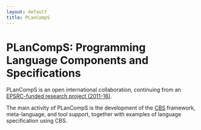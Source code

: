```yaml
---
layout: default
title: PLanCompS
---
```


PLanCompS: Programming Language Components and Specifications
=============================================================

PLanCompS is an open international collaboration, continuing from an
[EPSRC-funded research project (2011-16)](http://plancomps.org).

The main activity of PLanCompS is the development of the [CBS] framework,
meta-language, and tool support, together with examples of language specification using CBS.

[CBS]: https://plancomps.github.io/CBS-beta/ "Beta-release of CBS"
